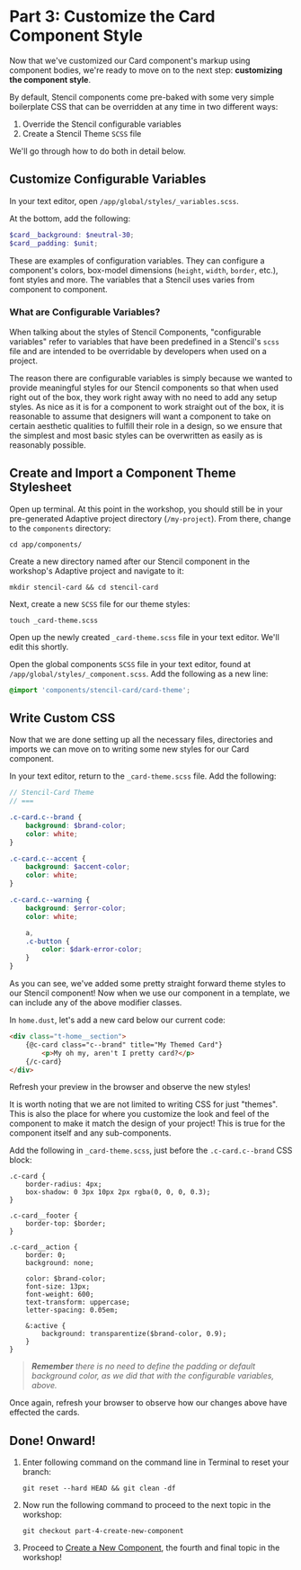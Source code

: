 # Part 3: Customize the Card Component Style

Now that we've customized our Card component's markup using component bodies, we're ready to move on to the next step: __customizing the component style__.

By default, Stencil components come pre-baked with some very simple boilerplate CSS that can be overridden at any time in two different ways:

1. Override the Stencil configurable variables
2. Create a Stencil Theme `SCSS` file

We'll go through how to do both in detail below.


## Customize Configurable Variables

In your text editor, open `/app/global/styles/_variables.scss`.

At the bottom, add the following:

```scss
$card__background: $neutral-30;
$card__padding: $unit;
```

These are examples of configuration variables. They can configure a component's colors, box-model dimensions (`height`, `width`, `border`, etc.), font styles and more. The variables that a Stencil uses varies from component to component.

### What are Configurable Variables?

When talking about the styles of Stencil Components, "configurable variables" refer to variables that have been predefined in a Stencil's `scss` file and are intended to be overridable by developers when used on a project.

The reason there are configurable variables is simply because we wanted to provide meaningful styles for our Stencil components so that when used right out of the box, they work right away with no need to add any setup styles. As nice as it is for a component to work straight out of the box, it is reasonable to assume that designers will want a component to take on certain aesthetic qualities to fulfill their role in a design, so we ensure that the simplest and most basic styles can be overwritten as easily as is reasonably possible.


## Create and Import a Component Theme Stylesheet

Open up terminal. At this point in the workshop, you should still be in your pre-generated Adaptive project directory (`/my-project`). From there, change to the `components` directory:

```
cd app/components/
```

Create a new directory named after our Stencil component in the workshop's Adaptive project and navigate to it:

```
mkdir stencil-card && cd stencil-card
```

Next, create a new `SCSS` file for our theme styles:

```
touch _card-theme.scss
```

Open up the newly created `_card-theme.scss` file in your text editor. We'll edit this shortly.

Open the global components `SCSS` file in your text editor, found at `/app/global/styles/_component.scss`. Add the following as a new line:

```scss
@import 'components/stencil-card/card-theme';
```


## Write Custom CSS

Now that we are done setting up all the necessary files, directories and imports we can move on to writing some new styles for our Card component.

In your text editor, return to the `_card-theme.scss` file. Add the following:

```scss
// Stencil-Card Theme
// ===

.c-card.c--brand {
    background: $brand-color;
    color: white;
}

.c-card.c--accent {
    background: $accent-color;
    color: white;
}

.c-card.c--warning {
    background: $error-color;
    color: white;

    a,
    .c-button {
        color: $dark-error-color;
    }
}
```

As you can see, we've added some pretty straight forward theme styles to our Stencil component! Now when we use our component in a template, we can include any of the above modifier classes.

In `home.dust`, let's add a new card below our current code:

```html
<div class="t-home__section">
    {@c-card class="c--brand" title="My Themed Card"}
        <p>My oh my, aren't I pretty card?</p>
    {/c-card}
</div>
```

Refresh your preview in the browser and observe the new styles!

It is worth noting that we are not limited to writing CSS for just "themes". This is also the place for where you customize the look and feel of the component to make it match the design of your project! This is true for the component itself and any sub-components.

Add the following in `_card-theme.scss`, just before the `.c-card.c--brand` CSS block:

```
.c-card {
    border-radius: 4px;
    box-shadow: 0 3px 10px 2px rgba(0, 0, 0, 0.3);
}

.c-card__footer {
    border-top: $border;
}

.c-card__action {
    border: 0;
    background: none;

    color: $brand-color;
    font-size: 13px;
    font-weight: 600;
    text-transform: uppercase;
    letter-spacing: 0.05em;

    &:active {
        background: transparentize($brand-color, 0.9);
    }
}
```

> _**Remember** there is no need to define the padding or default background color, as we did that with the configurable variables, above._

Once again, refresh your browser to observe how our changes above have effected the cards.


## Done! Onward!

1. Enter following command on the command line in Terminal to reset your branch:

    ```
    git reset --hard HEAD && git clean -df
    ```

2. Now run the following command to proceed to the next topic in the workshop:

    ```
    git checkout part-4-create-new-component
    ```

3. Proceed to [Create a New Component](https://github.com/mobify/workshop--adaptivejs-components/blob/part-4-create-new-component/README.md), the fourth and final topic in the workshop! 
